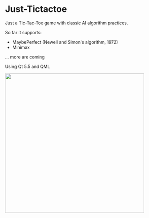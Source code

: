 # Just-Tictactoe
<body>
Just a Tic-Tac-Toe game with classic AI algorithm practices.<br>

So far it supports:<br>
- MaybePerfect (Newell and Simon's algorithm, 1972)
- Minimax


... more are coming

Using Qt 5.5 and QML

<img src="http://i124.photobucket.com/albums/p24/moneypig/Untitled-1.jpg" height=450>
</body>

